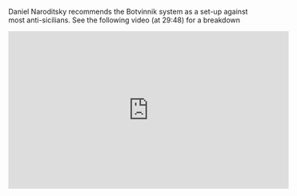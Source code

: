 Daniel Naroditsky recommends the Botvinnik system as a set-up against most anti-sicilians. See the following video (at 29:48) for a breakdown

<iframe src="https://www.youtube.com/embed/38QzSkFRn4E" width="560" height="315" title="A YouTube video" frameborder="0" allowfullscreen></iframe>